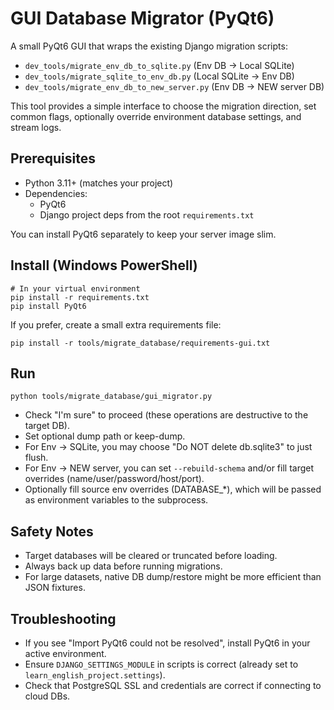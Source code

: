 # GUI Database Migrator (PyQt6)

A small PyQt6 GUI that wraps the existing Django migration scripts:

- `dev_tools/migrate_env_db_to_sqlite.py` (Env DB -> Local SQLite)
- `dev_tools/migrate_sqlite_to_env_db.py` (Local SQLite -> Env DB)
- `dev_tools/migrate_env_db_to_new_server.py` (Env DB -> NEW server DB)

This tool provides a simple interface to choose the migration direction, set common flags, optionally override environment database settings, and stream logs.

## Prerequisites

- Python 3.11+ (matches your project)
- Dependencies:
  - PyQt6
  - Django project deps from the root `requirements.txt`

You can install PyQt6 separately to keep your server image slim.

## Install (Windows PowerShell)

```
# In your virtual environment
pip install -r requirements.txt
pip install PyQt6
```

If you prefer, create a small extra requirements file:

```
pip install -r tools/migrate_database/requirements-gui.txt
```

## Run

```
python tools/migrate_database/gui_migrator.py
```

- Check "I'm sure" to proceed (these operations are destructive to the target DB).
- Set optional dump path or keep-dump.
- For Env -> SQLite, you may choose "Do NOT delete db.sqlite3" to just flush.
- For Env -> NEW server, you can set `--rebuild-schema` and/or fill target overrides (name/user/password/host/port).
- Optionally fill source env overrides (DATABASE_*), which will be passed as environment variables to the subprocess.

## Safety Notes

- Target databases will be cleared or truncated before loading.
- Always back up data before running migrations.
- For large datasets, native DB dump/restore might be more efficient than JSON fixtures.

## Troubleshooting

- If you see "Import PyQt6 could not be resolved", install PyQt6 in your active environment.
- Ensure `DJANGO_SETTINGS_MODULE` in scripts is correct (already set to `learn_english_project.settings`).
- Check that PostgreSQL SSL and credentials are correct if connecting to cloud DBs.
